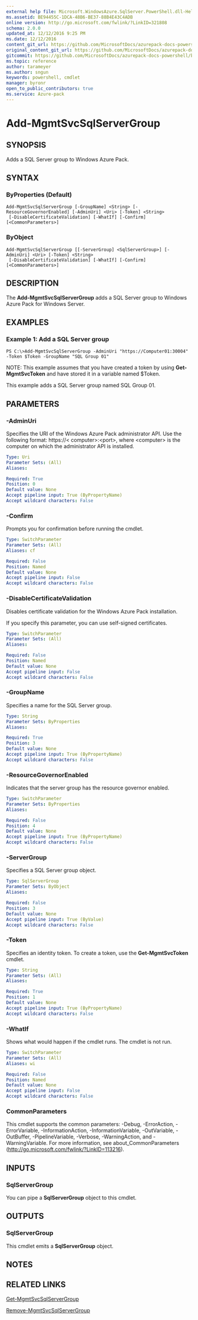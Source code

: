 ```yaml
---
external help file: Microsoft.WindowsAzure.SqlServer.PowerShell.dll-Help.xml
ms.assetid: BE94455C-1DCA-48B6-BE37-88B4E43C4ADB
online version: http://go.microsoft.com/fwlink/?LinkID=321808
schema: 2.0.0
updated_at: 12/12/2016 9:25 PM
ms.date: 12/12/2016
content_git_url: https://github.com/MicrosoftDocs/azurepack-docs-powershell/blob/master/AzurePack-cmdlets/SQLServer/v1.0/Add-MgmtSvcSqlServerGroup.md
original_content_git_url: https://github.com/MicrosoftDocs/azurepack-docs-powershell/blob/master/AzurePack-cmdlets/SQLServer/v1.0/Add-MgmtSvcSqlServerGroup.md
gitcommit: https://github.com/MicrosoftDocs/azurepack-docs-powershell/blob/b83cde31c8e8df3140400b62cc6698cfc8f37a47/AzurePack-cmdlets/SQLServer/v1.0/Add-MgmtSvcSqlServerGroup.md
ms.topic: reference
author: tarameyer
ms.author: sngun
keywords: powershell, cmdlet
manager: byronr
open_to_public_contributors: true
ms.service: Azure-pack
---
```


# Add-MgmtSvcSqlServerGroup

## SYNOPSIS
Adds a SQL Server group to Windows Azure Pack.

## SYNTAX

### ByProperties (Default)
```
Add-MgmtSvcSqlServerGroup [-GroupName] <String> [-ResourceGovernorEnabled] [-AdminUri] <Uri> [-Token] <String>
 [-DisableCertificateValidation] [-WhatIf] [-Confirm] [<CommonParameters>]
```

### ByObject
```
Add-MgmtSvcSqlServerGroup [[-ServerGroup] <SqlServerGroup>] [-AdminUri] <Uri> [-Token] <String>
 [-DisableCertificateValidation] [-WhatIf] [-Confirm] [<CommonParameters>]
```

## DESCRIPTION
The **Add-MgmtSvcSqlServerGroup** adds a SQL Server group to Windows Azure Pack for Windows Server.

## EXAMPLES

### Example 1: Add a SQL Server group
```
PS C:\>Add-MgmtSvcSqlServerGroup -AdminUri "https://Computer01:30004" -Token $Token -GroupName "SQL Group 01"
```

NOTE: This example assumes that you have created a token by using **Get-MgmtSvcToken** and have stored it in a variable named $Token.

This example adds a SQL Server group named SQL Group 01.

## PARAMETERS

### -AdminUri
Specifies the URI of the Windows Azure Pack administrator API.
Use the following format: https://\< computer\>:\<port\>, where \<computer\> is the computer on which the administrator API is installed.

```yaml
Type: Uri
Parameter Sets: (All)
Aliases: 

Required: True
Position: 0
Default value: None
Accept pipeline input: True (ByPropertyName)
Accept wildcard characters: False
```

### -Confirm
Prompts you for confirmation before running the cmdlet.

```yaml
Type: SwitchParameter
Parameter Sets: (All)
Aliases: cf

Required: False
Position: Named
Default value: None
Accept pipeline input: False
Accept wildcard characters: False
```

### -DisableCertificateValidation
Disables certificate validation for the Windows Azure Pack installation.

If you specify this parameter, you can use self-signed certificates.

```yaml
Type: SwitchParameter
Parameter Sets: (All)
Aliases: 

Required: False
Position: Named
Default value: None
Accept pipeline input: False
Accept wildcard characters: False
```

### -GroupName
Specifies a name for the SQL Server group.

```yaml
Type: String
Parameter Sets: ByProperties
Aliases: 

Required: True
Position: 3
Default value: None
Accept pipeline input: True (ByPropertyName)
Accept wildcard characters: False
```

### -ResourceGovernorEnabled
Indicates that the server group has the resource governor enabled.

```yaml
Type: SwitchParameter
Parameter Sets: ByProperties
Aliases: 

Required: False
Position: 4
Default value: None
Accept pipeline input: True (ByPropertyName)
Accept wildcard characters: False
```

### -ServerGroup
Specifies a SQL Server group object.

```yaml
Type: SqlServerGroup
Parameter Sets: ByObject
Aliases: 

Required: False
Position: 3
Default value: None
Accept pipeline input: True (ByValue)
Accept wildcard characters: False
```

### -Token
Specifies an identity token.
To create a token, use the **Get-MgmtSvcToken** cmdlet.

```yaml
Type: String
Parameter Sets: (All)
Aliases: 

Required: True
Position: 1
Default value: None
Accept pipeline input: True (ByPropertyName)
Accept wildcard characters: False
```

### -WhatIf
Shows what would happen if the cmdlet runs. The cmdlet is not run.

```yaml
Type: SwitchParameter
Parameter Sets: (All)
Aliases: wi

Required: False
Position: Named
Default value: None
Accept pipeline input: False
Accept wildcard characters: False
```

### CommonParameters
This cmdlet supports the common parameters: -Debug, -ErrorAction, -ErrorVariable, -InformationAction, -InformationVariable, -OutVariable, -OutBuffer, -PipelineVariable, -Verbose, -WarningAction, and -WarningVariable. For more information, see about_CommonParameters (http://go.microsoft.com/fwlink/?LinkID=113216).

## INPUTS

### SqlServerGroup
You can pipe a **SqlServerGroup** object to this cmdlet.

## OUTPUTS

### SqlServerGroup
This cmdlet emits a **SqlServerGroup** object.

## NOTES

## RELATED LINKS

[Get-MgmtSvcSqlServerGroup](xref:SQLServer/v1.0/Get-MgmtSvcSqlServerGroup.md)

[Remove-MgmtSvcSqlServerGroup](xref:SQLServer/v1.0/Remove-MgmtSvcSqlServerGroup.md)


